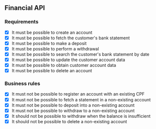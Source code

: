 ## Financial API

### Requirements

- [X] It must be possible to create an account
- [X] It must be possible to fetch the customer's bank statement
- [X] It must be possible to make a deposit
- [X] It must be possible to perform a withdrawal
- [X] It must be possible to search the customer's bank statement by date
- [X] It must be possible to update the customer account data
- [X] It must be possible to obtain customer account data
- [X] It must be possible to delete an account

### Business rules

- [X] It must not be possible to register an account with an existing CPF
- [X] It must not be possible to fetch a statement in a non-existing account
- [X] It must not be possible to deposit into a non-existing account
- [X] It must not be possible to withdraw to a non-existing account
- [X] It should not be possible to withdraw when the balance is insufficient
- [X] It should not be possible to delete a non-existing account
